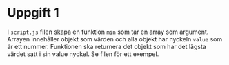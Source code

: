 # Uppgift 1

I `script.js` filen skapa en funktion `min` som tar en array som argument. Arrayen innehåller objekt som värden och alla objekt har nyckeln `value` som är ett nummer. Funktionen ska returnera det objekt som har det lägsta värdet satt i sin value nyckel. Se filen för ett exempel.
